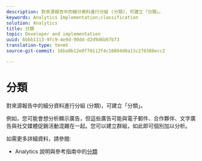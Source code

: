 ```yaml
---
description: 對來源報告中的細分資料進行分組 (分類)，可建立「分類」。
keywords: Analytics Implementation;classification
solution: Analytics
title: 分類
topic: Developer and implementation
uuid: 6bbb1113-9fc9-4e9d-90dd-d2d9d6b67b73
translation-type: tm+mt
source-git-commit: 16ba0b12e0f70112f4c10804d0a13c278388ecc2

---
```



# 分類

對來源報告中的細分資料進行分組 (分類)，可建立「分類」。

例如，您可能會想分析顯示廣告，但這些廣告可能與電子郵件、合作夥伴、文字廣告與社交媒體促銷活動混雜在一起。您可以建立群組，如此即可個別加以分析。

如需更多詳細資料，請參閱:

* Analytics 說明與參考指南中的[分類](https://marketing.adobe.com/resources/help/en_US/reference/classifications.html)

